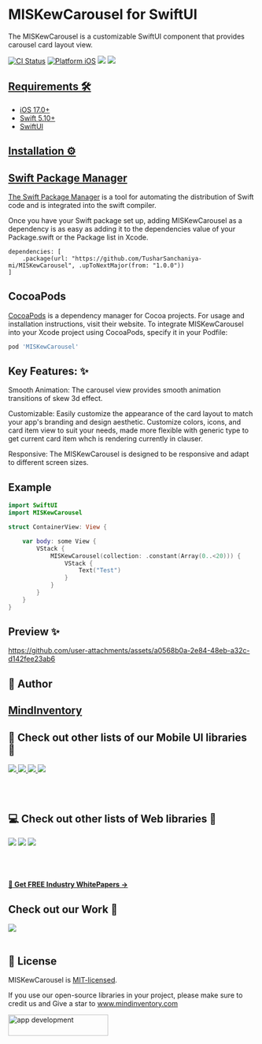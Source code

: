 # MISKewCarousel for SwiftUI

The MISKewCarousel is a customizable SwiftUI component that provides carousel card layout view.

[![CI Status](https://img.shields.io/badge/swift-5.0-brightgreen)](https://img.shields.io/badge/swift-5.0-brightgreen)
[![Platform iOS](https://img.shields.io/badge/platform-iOS-red)](https://img.shields.io/badge/platform-iOS-red)
<a href="https://www.codacy.com?utm_source=github.com&amp;utm_medium=referral&amp;utm_content=nikunjprajapati95/Reading-Animation&amp;utm_campaign=Badge_Grade"><img src="https://app.codacy.com/project/badge/Grade/44b16d6ddb96446b875d38bf2ec89b11"/></a>
<a href="https://github.com/TusharSanchaniya-mi/MISKewCarousel/blob/main/LICENSE" style="pointer-events: stroke;" target="_blank">
<img src="https://img.shields.io/badge/licence-MIT-orange">

## Requirements 🛠️

- iOS 17.0+
- Swift 5.10+
- SwiftUI

## Installation ⚙️

## Swift Package Manager

The [Swift Package Manager](https://www.swift.org/documentation/package-manager/) is a tool for automating the distribution of Swift code and is integrated into the swift compiler.

Once you have your Swift package set up, adding MISKewCarousel as a dependency is as easy as adding it to the dependencies value of your Package.swift or the Package list in Xcode.

```
dependencies: [
    .package(url: "https://github.com/TusharSanchaniya-mi/MISKewCarousel", .upToNextMajor(from: "1.0.0"))
]
```

## CocoaPods

[CocoaPods](https://cocoapods.org/) is a dependency manager for Cocoa projects. For usage and installation instructions, visit their website. To integrate MISKewCarousel into your Xcode project using CocoaPods, specify it in your Podfile:

```ruby
pod 'MISKewCarousel'
```

## Key Features: ✨

Smooth Animation: The carousel view provides smooth animation transitions of skew 3d effect.

Customizable: Easily customize the appearance of the card layout to match your app's branding and design aesthetic. Customize colors, icons, and card item view to suit your needs, made more flexible with generic type to get current card item whch is rendering currently in clauser.

Responsive: The MISKewCarousel is designed to be responsive and adapt to different screen sizes.

## Example

```swift
import SwiftUI
import MISKewCarousel

struct ContainerView: View {

    var body: some View {
        VStack {
            MISKewCarousel(collection: .constant(Array(0..<20))) {
                VStack {
                    Text("Test")
                }
            }
        }
    }
}

```

## Preview ✨

https://github.com/user-attachments/assets/a0568b0a-2e84-48eb-a32c-d142fee23ab6


## 🙋 Author

## [MindInventory](https://www.mindinventory.com/)

## 📱 Check out other lists of our Mobile UI libraries 🤩

<a href="https://github.com/Mindinventory?language=kotlin"> 
<img src="https://img.shields.io/badge/Kotlin-0095D5?&style=for-the-badge&logo=kotlin&logoColor=white"> </a>
<a href="https://github.com/Mindinventory?language=swift"> 
<img src="https://img.shields.io/badge/Swift-FA7343?style=for-the-badge&logo=swift&logoColor=white"> </a>
<a href="https://github.com/Mindinventory?language=dart"> 
<img src="https://img.shields.io/badge/Flutter-02569B?style=for-the-badge&logo=flutter&logoColor=white"> </a>
<a href="https://github.com/Mindinventory/react-native-tabbar-interaction"> 
<img src="https://img.shields.io/badge/React_Native-20232A?style=for-the-badge&logo=react&logoColor=61DAFB"> </a>

<br></br>

## 💻 Check out other lists of Web libraries 🤩

<a href="hhttps://github.com/Mindinventory?language=javascript"> 
<img src="https://img.shields.io/badge/JavaScript-F7DF1E?style=for-the-badge&logo=javascript&logoColor=black"></a>
<a href="https://github.com/Mindinventory?language=go"> 
<img src="https://img.shields.io/badge/Go-00ADD8?style=for-the-badge&logo=go&logoColor=white"></a>
<a href="https://github.com/Mindinventory?language=python"> 
<img src="https://img.shields.io/badge/Python-3776AB?style=for-the-badge&logo=python&logoColor=white"></a>

<br></br>

<h4><a href="https://www.mindinventory.com/whitepapers.php?utm_source=gthb&utm_medium=special&utm_campaign=folding-cell#demo"><u> 📝 Get FREE Industry WhitePapers →</u></a></h4>

## Check out our Work 📜

<a href="https://dribbble.com/mindinventory"> 
<img src="https://img.shields.io/badge/Dribbble-EA4C89?style=for-the-badge&logo=dribbble&logoColor=white" /> </a>
<br></br>

## 📄 License

MISKewCarousel is [MIT-licensed](/LICENSE).

If you use our open-source libraries in your project, please make sure to credit us and Give a star to www.mindinventory.com

<a href="https://www.mindinventory.com/contact-us.php?utm_source=gthb&utm_medium=repo&utm_campaign=swift-ui-libraries">
<img src="https://github.com/Sammindinventory/MindInventory/blob/main/hirebutton.png?raw=true" width="203" height="43"  alt="app development">
</a>
